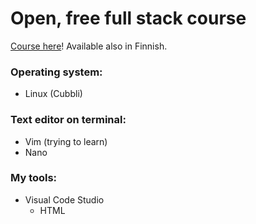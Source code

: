# Open, free full stack course

[Course here](https://fullstackopen.com/en/)!
Available also in Finnish.

### Operating system:
* Linux (Cubbli)

### Text editor on terminal:
  * Vim (trying to learn)
  * Nano

### My tools:
* Visual Code Studio
  * HTML
